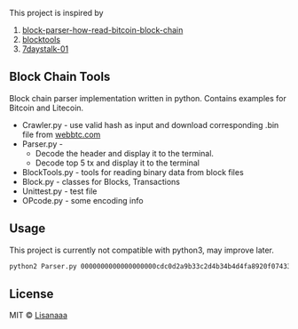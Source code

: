 This project is inspired by 

1. [block-parser-how-read-bitcoin-block-chain](https://www.ccn.com/block-parser-how-read-bitcoin-block-chain/)
2. [blocktools](https://github.com/tenthirtyone/blocktools)
3. [7daystalk-01](https://baya.github.io/2017/05/11/7daystalk.html)


## Block Chain Tools

Block chain parser implementation written in python. Contains examples for Bitcoin and Litecoin.

- Crawler.py - use valid hash as input and download corresponding .bin file from [webbtc.com](https://webbtc.com/)
- Parser.py - 
    - Decode the header and display it to the terminal.
    - Decode top 5 tx and display it to the terminal
- BlockTools.py - tools for reading binary data from block files
- Block.py - classes for Blocks, Transactions
- Unittest.py - test file
- OPcode.py - some encoding info


## Usage

This project is currently not compatible with python3, may improve later.

```bash
python2 Parser.py 0000000000000000000cdc0d2a9b33c2d4b34b4d4fa8920f074338d0dc1164dc
```


## License

MIT © [Lisanaaa](https://github.com/Lisanaaa)

